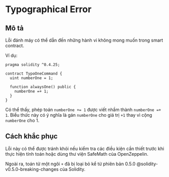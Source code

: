 # Typographical Error

## Mô tả

Lỗi đánh máy có thể dẫn đến những hành vi không mong muốn trong smart contract. 

Ví dụ:

```sol
pragma solidity ^0.4.25;

contract TypoOneCommand {
  uint numberOne = 1;

  function alwaysOne() public {
    numberOne =+ 1;
  }
}
```

Có thể thấy, phép toán `numberOne += 1` được viết nhầm thành `numberOne =+ 1`. Biểu thức này có ý nghĩa là gán `numberOne` cho giá trị `+1` thay vì cộng `numberOne` cho 1.

## Cách khắc phục

Lỗi này có thể được tránh khỏi nếu kiểm tra các điều kiện cần thiết trước khi thực hiện tính toán hoặc dùng thư viện SafeMath của OpenZeppelin.

Ngoài ra, toán tử một ngôi `+` đã bị loại bỏ kể từ phiên bản 0.5.0 @solidity-v0.5.0-breaking-changes của Solidity.
